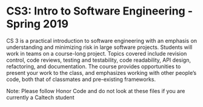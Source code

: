 # CS3: Intro to Software Engineering - Spring 2019

CS 3 is a practical introduction to software engineering with an emphasis on understanding and minimizing risk in large software projects. Students will work in teams on a course-long project. Topics covered include revision control, code reviews, testing and testability, code readability, API design, refactoring, and documentation. The course provides opportunities to present your work to the class, and emphasizes working with other people’s code, both that of classmates and pre-existing frameworks.

Note: Please follow Honor Code and do not look at these files if you are currently a Caltech student
